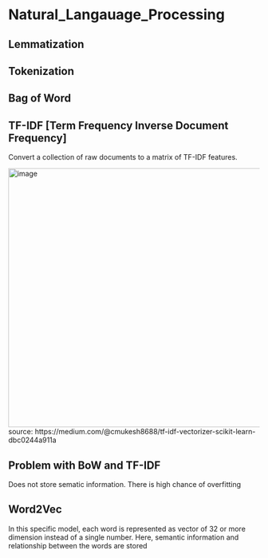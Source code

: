 # Natural_Langauage_Processing

## Lemmatization

## Tokenization

## Bag of Word


## TF-IDF  [Term Frequency Inverse Document Frequency]

Convert a collection of raw documents to a matrix of TF-IDF features.

<img width="519" alt="image" src="https://user-images.githubusercontent.com/84179246/209721921-6020e8c8-4e98-4e1c-9401-75904ad25386.png">
source: https://medium.com/@cmukesh8688/tf-idf-vectorizer-scikit-learn-dbc0244a911a

## Problem with BoW and TF-IDF
Does not store sematic information. There is high chance of overfitting


## Word2Vec

In this specific model, each word is represented as vector of 32 or more dimension instead of a single number.
Here, semantic information and relationship between the words are stored
